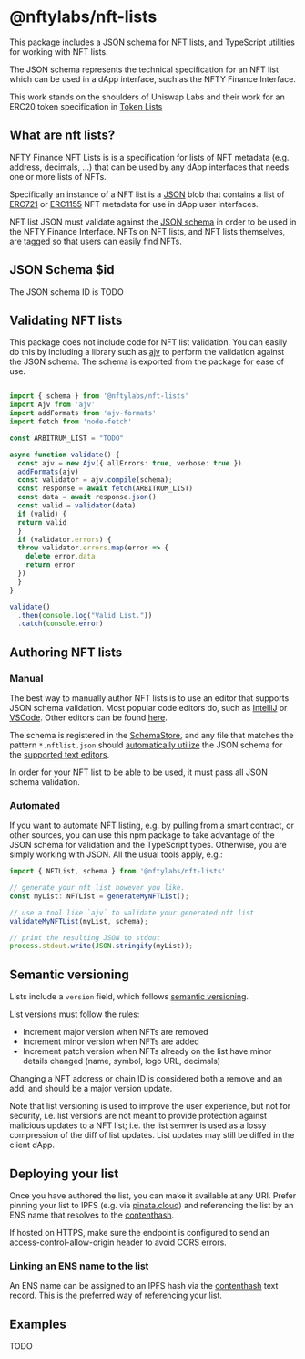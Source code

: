 # @nftylabs/nft-lists

This package includes a JSON schema for NFT lists, and TypeScript utilities for working with NFT lists.

The JSON schema represents the technical specification for an NFT list which can be used in a dApp interface, such as the NFTY Finance Interface.

This work stands on the shoulders of Uniswap Labs and their work for an ERC20 token specification in  [Token Lists](https://github.com/Uniswap/token-lists/)


## What are nft lists?
NFTY Finance NFT Lists is is a specification for lists of NFT metadata (e.g. address, decimals, ...) that can be used by any dApp interfaces that needs one or more lists of NFTs.

Specifically an instance of a NFT list is a [JSON](https://www.json.org/json-en.html) blob that contains a list of
[ERC721](https://github.com/ethereum/eips/issues/721) or [ERC1155](https://github.com/ethereum/eips/issues/1155) NFT metadata for use in dApp user interfaces.

NFT list JSON must validate against the [JSON schema](https://json-schema.org/) in order to be used in the NFTY Finance Interface. NFTs on NFT lists, and NFT lists themselves, are tagged so that users can easily find NFTs.

## JSON Schema $id

The JSON schema ID is TODO

## Validating NFT lists

This package does not include code for NFT list validation. You can easily do this by including a library such as
[ajv](https://ajv.js.org/) to perform the validation against the JSON schema. The schema is exported from the package
for ease of use.

```typescript

import { schema } from '@nftylabs/nft-lists'
import Ajv from 'ajv'
import addFormats from 'ajv-formats'
import fetch from 'node-fetch'

const ARBITRUM_LIST = "TODO"

async function validate() {
  const ajv = new Ajv({ allErrors: true, verbose: true })
  addFormats(ajv)
  const validator = ajv.compile(schema);
  const response = await fetch(ARBITRUM_LIST)
  const data = await response.json()
  const valid = validator(data)
  if (valid) {
  return valid
  }
  if (validator.errors) {
  throw validator.errors.map(error => {
    delete error.data
    return error
  })
  }
}

validate()
  .then(console.log("Valid List."))
  .catch(console.error)

```

## Authoring NFT lists

### Manual

The best way to manually author NFT lists is to use an editor that supports JSON schema validation. Most popular
code editors do, such as [IntelliJ](https://www.jetbrains.com/help/idea/json.html#ws_json_schema_add_custom) or
[VSCode](https://code.visualstudio.com/docs/languages/json#_json-schemas-and-settings). Other editors
can be found [here](https://json-schema.org/implementations.html#editors).

The schema is registered in the [SchemaStore](https://github.com/SchemaStore/schemastore), and any file that matches
the pattern `*.nftlist.json` should
[automatically utilize](https://www.jetbrains.com/help/idea/json.html#ws_json_using_schemas)
the JSON schema for the [supported text editors](https://www.schemastore.org/json/#editors).

In order for your NFT list to be able to be used, it must pass all JSON schema validation.

### Automated

If you want to automate NFT listing, e.g. by pulling from a smart contract, or other sources, you can use this
npm package to take advantage of the JSON schema for validation and the TypeScript types.
Otherwise, you are simply working with JSON. All the usual tools apply, e.g.:

```typescript
import { NFTList, schema } from '@nftylabs/nft-lists'

// generate your nft list however you like.
const myList: NFTList = generateMyNFTList();

// use a tool like `ajv` to validate your generated nft list
validateMyNFTList(myList, schema);

// print the resulting JSON to stdout
process.stdout.write(JSON.stringify(myList));
```

## Semantic versioning

Lists include a `version` field, which follows [semantic versioning](https://semver.org/).

List versions must follow the rules:

- Increment major version when NFTs are removed
- Increment minor version when NFTs are added
- Increment patch version when NFTs already on the list have minor details changed (name, symbol, logo URL, decimals)

Changing a NFT address or chain ID is considered both a remove and an add, and should be a major version update.

Note that list versioning is used to improve the user experience, but not for security, i.e. list versions are not meant
to provide protection against malicious updates to a NFT list; i.e. the list semver is used as a lossy compression
of the diff of list updates. List updates may still be diffed in the client dApp.

## Deploying your list

Once you have authored the list, you can make it available at any URI. Prefer pinning your list to IPFS
(e.g. via [pinata.cloud](https://pinata.cloud)) and referencing the list by an ENS name that resolves to the
[contenthash](https://eips.ethereum.org/EIPS/eip-1577).

If hosted on HTTPS, make sure the endpoint is configured to send an access-control-allow-origin header to avoid CORS errors.

### Linking an ENS name to the list

An ENS name can be assigned to an IPFS hash via the [contenthash](https://eips.ethereum.org/EIPS/eip-1577) text record.
This is the preferred way of referencing your list.

## Examples
TODO
